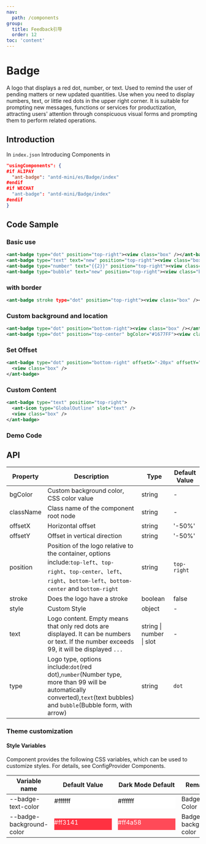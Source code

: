 ```yaml
---
nav:
  path: /components
group:
  title: Feedback引导
  order: 12
toc: 'content'
---
```


# Badge

A logo that displays a red dot, number, or text. Used to remind the user of pending matters or new updated quantities. Use when you need to display numbers, text, or little red dots in the upper right corner. It is suitable for prompting new messages, functions or services for productization, attracting users' attention through conspicuous visual forms and prompting them to perform related operations.

## Introduction

In `index.json` Introducing Components in

```json
"usingComponents": {
#if ALIPAY
  "ant-badge": "antd-mini/es/Badge/index"
#endif
#if WECHAT
  "ant-badge": "antd-mini/Badge/index"
#endif
}
```

## Code Sample

### Basic use

```xml
<ant-badge type="dot" position="top-right"><view class="box" /></ant-badge>
<ant-badge type="text" text="new" position="top-right"><view class="box" /></ant-badge>
<ant-badge type="number" text="{{2}}" position="top-right"><view class="box" /></ant-badge>
<ant-badge type="bubble" text="new" position="top-right"><view class="box" /></ant-badge>
```

### with border

```xml
<ant-badge stroke type="dot" position="top-right"><view class="box" /></ant-badge>
```

### Custom background and location

```xml
<ant-badge type="dot" position="bottom-right"><view class="box" /></ant-badge>
<ant-badge type="dot" position="top-center" bgColor="#1677FF"><view class="box" /></ant-badge>
```

### Set Offset

```xml
<ant-badge type="dot" position="bottom-right" offsetX="-20px" offsetY="-14px">
  <view class="box" />
</ant-badge>
```

### Custom Content

```xml
<ant-badge type="text" position="top-right">
  <ant-icon type="GlobalOutline" slot="text" />
  <view class="box" />
</ant-badge>
```

### Demo Code

<code src="../../demo/pages/Badge/index"></code>

## API

| Property      | Description                                                                                                                                     | Type                     | Default Value      |
| --------- | ---------------------------------------------------------------------------------------------------------------------------------------- | ------------------------ | ----------- |
| bgColor   | Custom background color, CSS color value                                                                                                                   | string                   | -           |
| className | Class name of the component root node                                                                                                                         | string                   | -           |
| offsetX   | Horizontal offset                                                                                                                           | string                   | '-50%'      |
| offsetY   | Offset in vertical direction                                                                                                                         | string                   | '-50%'      |
| position  | Position of the logo relative to the container, options include:`top-left`、`top-right`、`top-center`、`left`、`right`、`bottom-left`、`bottom-center` and `bottom-right` | string                   | `top-right` |
| stroke    | Does the logo have a stroke                                                                                                                         | boolean                  | false       |
| style     | Custom Style                                                                                                                               | object                   | -           |
| text      | Logo content. Empty means that only red dots are displayed. It can be numbers or text. If the number exceeds 99, it will be displayed `...`                                                        | string \| number \| slot | -           |
| type      | Logo type, options include:`dot`(red dot),`number`(Number type, more than 99 will be automatically converted),`text`(text bubbles) and `bubble`(Bubble form, with arrow)         | string                   | `dot`       |

### Theme customization

#### Style Variables

Component provides the following CSS variables, which can be used to customize styles. For details, see ConfigProvider Components.

| Variable name                   | Default Value                                                                                            | Dark Mode Default                                                                                    | Remarks           |
| ------------------------ | ------------------------------------------------------------------------------------------------- | ------------------------------------------------------------------------------------------------- | -------------- |
| --badge-text-color       | <div style="width: 150px; height: 30px; background-color: #ffffff; color: #000000;">#ffffff</div> | <div style="width: 150px; height: 30px; background-color: #ffffff; color: #000000;">#ffffff</div> | Badge Text Color |
| --badge-background-color | <div style="width: 150px; height: 30px; background-color: #ff3141; color: #ffffff;">#ff3141</div> | <div style="width: 150px; height: 30px; background-color: #ff4a58; color: #ffffff;">#ff4a58</div> | Badge background color |
